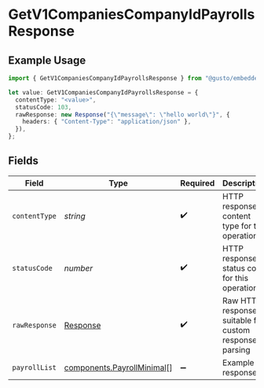 # GetV1CompaniesCompanyIdPayrollsResponse

## Example Usage

```typescript
import { GetV1CompaniesCompanyIdPayrollsResponse } from "@gusto/embedded-api/models/operations/getv1companiescompanyidpayrolls.js";

let value: GetV1CompaniesCompanyIdPayrollsResponse = {
  contentType: "<value>",
  statusCode: 103,
  rawResponse: new Response("{\"message\": \"hello world\"}", {
    headers: { "Content-Type": "application/json" },
  }),
};
```

## Fields

| Field                                                                    | Type                                                                     | Required                                                                 | Description                                                              |
| ------------------------------------------------------------------------ | ------------------------------------------------------------------------ | ------------------------------------------------------------------------ | ------------------------------------------------------------------------ |
| `contentType`                                                            | *string*                                                                 | :heavy_check_mark:                                                       | HTTP response content type for this operation                            |
| `statusCode`                                                             | *number*                                                                 | :heavy_check_mark:                                                       | HTTP response status code for this operation                             |
| `rawResponse`                                                            | [Response](https://developer.mozilla.org/en-US/docs/Web/API/Response)    | :heavy_check_mark:                                                       | Raw HTTP response; suitable for custom response parsing                  |
| `payrollList`                                                            | [components.PayrollMinimal](../../models/components/payrollminimal.md)[] | :heavy_minus_sign:                                                       | Example response                                                         |